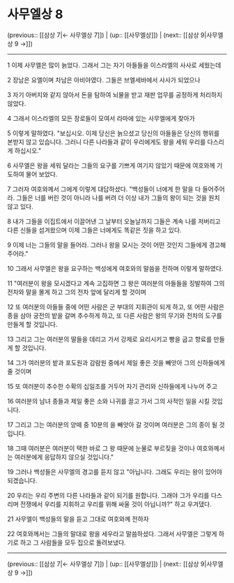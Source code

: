 # 사무엘상 8

(previous:: [[삼상 7|← 사무엘상 7]]) | (up:: [[사무엘상]]) | (next:: [[삼상 9|사무엘상 9 →]])

***




1 
이제 사무엘은 많이 늙었다. 그래서 그는 자기 아들들을 이스라엘의 사사로 세웠는데 



2 
장남은 요엘이며 차남은 아비야였다. 그들은 브엘세바에서 사사가 되었으나 



3 
자기 아버지와 같지 않아서 돈을 탐하여 뇌물을 받고 재판 업무를 공정하게 처리하지 않았다. 



4 
그래서 이스라엘의 모든 장로들이 모여서 라마에 있는 사무엘에게 찾아가 



5 
이렇게 말하였다. "보십시오. 이제 당신은 늙으셨고 당신의 아들들은 당신의 행위를 본받지 않고 있습니다. 그러니 다른 나라들과 같이 우리에게도 왕을 세워 우리를 다스리게 하십시오." 



6 
사무엘은 왕을 세워 달라는 그들의 요구를 기쁘게 여기지 않았기 때문에 여호와께 기도하여 물어 보았다. 



7 
그러자 여호와께서 그에게 이렇게 대답하셨다. "백성들이 너에게 한 말을 다 들어주어라. 그들은 너를 버린 것이 아니라 나를 버려 더 이상 내가 그들의 왕이 되는 것을 원치 않고 있다. 



8 
내가 그들을 이집트에서 이끌어낸 그 날부터 오늘날까지 그들은 계속 나를 저버리고 다른 신들을 섬겨왔으며 이제 그들은 너에게도 똑같은 짓을 하고 있다. 



9 
이제 너는 그들의 말을 들어라. 그러나 왕을 모시는 것이 어떤 것인지 그들에게 경고해 주어라." 



10 
그래서 사무엘은 왕을 요구하는 백성에게 여호와의 말씀을 전하며 이렇게 말하였다. 



11 
"여러분이 왕을 모시겠다고 계속 고집하면 그 왕은 여러분의 아들들을 징발하여 그의 전차와 말을 몰게 하고 그의 전차 앞에 달리게 할 것이며 



12 
또 여러분의 아들들 중에 어떤 사람은 군 부대의 지휘관이 되게 하고, 또 어떤 사람은 종을 삼아 궁전의 밭을 갈며 추수하게 하고, 또 다른 사람은 왕의 무기와 전차의 도구를 만들게 할 것입니다. 



13 
그리고 그는 여러분의 딸들을 데리고 가서 강제로 요리시키고 빵을 굽고 향료를 만들게 할 것입니다. 



14 
그가 여러분의 밭과 포도원과 감람원 중에서 제일 좋은 것을 빼앗아 그의 신하들에게 줄 것이며 



15 
또 여러분이 추수한 수확의 십일조를 거두어 자기 관리와 신하들에게 나누어 주고 



16 
여러분의 남녀 종들과 제일 좋은 소와 나귀를 끌고 가서 그의 사적인 일을 시킬 것입니다. 



17 
그리고 그는 여러분의 양떼 중 10분의 을 빼앗아 갈 것이며 여러분은 그의 종이 될 것입니다. 



18 
그때 여러분은 여러분이 택한 바로 그 왕 때문에 눈물로 부르짖을 것이나 여호와께서는 여러분에게 응답하지 않으실 것입니다." 



19 
그러나 백성들은 사무엘의 경고를 듣지 않고 "아닙니다. 그래도 우리는 왕이 있어야 되겠습니다. 



20 
우리는 우리 주변의 다른 나라들과 같이 되기를 원합니다. 그래야 그가 우리를 다스리며 전쟁에서 우리를 지휘하고 우리를 위해 싸울 것이 아닙니까?" 하고 우겨댔다. 



21 
사무엘이 백성들의 말을 듣고 그대로 여호와께 전하자 



22 
여호와께서는 그들의 말대로 왕을 세우라고 말씀하셨다. 그래서 사무엘은 그렇게 하기로 하고 그 사람들을 모두 집으로 돌려보냈다.

***

(previous:: [[삼상 7|← 사무엘상 7]]) | (up:: [[사무엘상]]) | (next:: [[삼상 9|사무엘상 9 →]])
